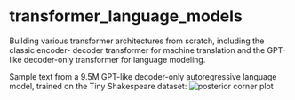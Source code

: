 # transformer_language_models
Building various transformer architectures from scratch, including the classic encoder- decoder transformer for machine translation and the GPT-like decoder-only transformer for language modeling.


Sample text from a 9.5M GPT-like decoder-only autoregressive language model, trained on the Tiny Shakespeare dataset:
![posterior corner plot](https://raw.githubusercontent.com/hschia/transformer_language_models/main/GPT-like_decoder_only_transformer/sample_text.png)
